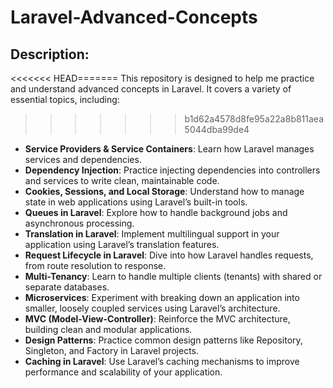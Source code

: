 # Laravel-Advanced-Concepts

## Description:
<<<<<<< HEAD=======
This repository is designed to help me practice and understand advanced concepts in Laravel. It covers a variety of essential topics, including:
>>>>>>> b1d62a4578d8fe95a22a8b811aea5044dba99de4

- **Service Providers & Service Containers**: Learn how Laravel manages services and dependencies.
- **Dependency Injection**: Practice injecting dependencies into controllers and services to write clean, maintainable code.
- **Cookies, Sessions, and Local Storage**: Understand how to manage state in web applications using Laravel’s built-in tools.
- **Queues in Laravel**: Explore how to handle background jobs and asynchronous processing.
- **Translation in Laravel**: Implement multilingual support in your application using Laravel’s translation features.
- **Request Lifecycle in Laravel**: Dive into how Laravel handles requests, from route resolution to response.
- **Multi-Tenancy**: Learn to handle multiple clients (tenants) with shared or separate databases.
- **Microservices**: Experiment with breaking down an application into smaller, loosely coupled services using Laravel’s architecture.
- **MVC (Model-View-Controller)**: Reinforce the MVC architecture, building clean and modular applications.
- **Design Patterns**: Practice common design patterns like Repository, Singleton, and Factory in Laravel projects.
- **Caching in Laravel**: Use Laravel’s caching mechanisms to improve performance and scalability of your application.

